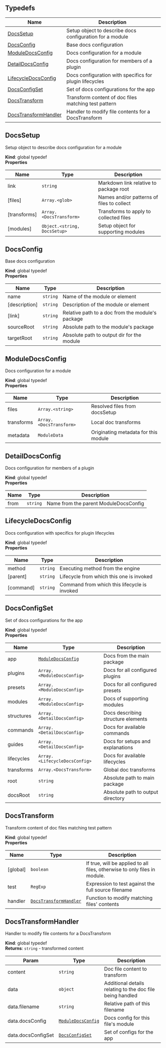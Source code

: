 
## Typedefs

Name | Description
------ | -----------
[DocsSetup] | Setup object to describe docs configuration for a module
[DocsConfig] | Base docs configuration
[ModuleDocsConfig] | Docs configuration for a module
[DetailDocsConfig] | Docs configuration for members of a plugin
[LifecycleDocsConfig] | Docs configuration with specifics for plugin lifecycles
[DocsConfigSet] | Set of docs configurations for the app
[DocsTransform] | Transform content of doc files matching test pattern
[DocsTransformHandler] | Handler to modify file contents for a DocsTransform

## DocsSetup

Setup object to describe docs configuration for a module

**Kind**: global typedef  
**Properties**

| Name | Type | Description |
| --- | --- | --- |
| link | `string` | Markdown link relative to package root |
| \[files\] | `Array.<glob>` | Names and/or patterns of files to collect |
| \[transforms\] | `Array.<DocsTransform>` | Transforms to apply to collected files |
| \[modules\] | `Object.<string, DocsSetup>` | Setup object for supporting modules |

## DocsConfig

Base docs configuration

**Kind**: global typedef  
**Properties**

| Name | Type | Description |
| --- | --- | --- |
| name | `string` | Name of the module or element |
| \[description\] | `string` | Description of the module or element |
| \[link\] | `string` | Relative path to a doc from the module's package |
| sourceRoot | `string` | Absolute path to the module's package |
| targetRoot | `string` | Absolute path to output dir for the module |

## ModuleDocsConfig

Docs configuration for a module

**Kind**: global typedef  
**Properties**

| Name | Type | Description |
| --- | --- | --- |
| files | `Array.<string>` | Resolved files from docsSetup |
| transforms | `Array.<DocsTransform>` | Local doc transforms |
| metadata | `ModuleData` | Originating metadata for this module |

## DetailDocsConfig

Docs configuration for members of a plugin

**Kind**: global typedef  
**Properties**

| Name | Type | Description |
| --- | --- | --- |
| from | `string` | Name from the parent ModuleDocsConfig |

## LifecycleDocsConfig

Docs configuration with specifics for plugin lifecycles

**Kind**: global typedef  
**Properties**

| Name | Type | Description |
| --- | --- | --- |
| method | `string` | Executing method from the engine |
| \[parent\] | `string` | Lifecycle from which this one is invoked |
| \[command\] | `string` | Command from which this lifecycle is invoked |

## DocsConfigSet

Set of docs configurations for the app

**Kind**: global typedef  
**Properties**

| Name | Type | Description |
| --- | --- | --- |
| app | [`ModuleDocsConfig`] | Docs from the main package |
| plugins | `Array.<ModuleDocsConfig>` | Docs for all configured plugins |
| presets | `Array.<ModuleDocsConfig>` | Docs for all configured presets |
| modules | `Array.<ModuleDocsConfig>` | Docs of supporting modules |
| structures | `Array.<DetailDocsConfig>` | Docs describing structure elements |
| commands | `Array.<DetailDocsConfig>` | Docs for available commands |
| guides | `Array.<DetailDocsConfig>` | Docs for setups and explanations |
| lifecycles | `Array.<LifecycleDocsConfig>` | Docs for available lifecycles |
| transforms | `Array.<DocsTransform>` | Global doc transforms |
| root | `string` | Absolute path to main package |
| docsRoot | `string` | Absolute path to output directory |

## DocsTransform

Transform content of doc files matching test pattern

**Kind**: global typedef  
**Properties**

| Name | Type | Description |
| --- | --- | --- |
| \[global\] | `boolean` | If true, will be applied to all files, otherwise to only files in module. |
| test | `RegExp` | Expression to test against the full source filename |
| handler | [`DocsTransformHandler`] | Function to modify matching files' contents |

## DocsTransformHandler

Handler to modify file contents for a DocsTransform

**Kind**: global typedef  
**Returns**: `string` - transformed content  

| Param | Type | Description |
| --- | --- | --- |
| content | `string` | Doc file content to transform |
| data | `object` | Additional details relating to the doc file being handled |
| data.filename | `string` | Relative path of this filename |
| data.docsConfig | [`ModuleDocsConfig`] | Docs config for this file's module |
| data.docsConfigSet | [`DocsConfigSet`] | Set of configs for the app |

<!-- LINKS -->

[DocsSetup]:#docssetup
[DocsConfig]:#docsconfig
[ModuleDocsConfig]:#moduledocsconfig
[DetailDocsConfig]:#detaildocsconfig
[LifecycleDocsConfig]:#lifecycledocsconfig
[DocsConfigSet]:#docsconfigset
[DocsTransform]:#docstransform
[DocsTransformHandler]:#docstransformhandler
[`ModuleDocsConfig`]:#moduledocsconfig
[`DocsTransformHandler`]:#docstransformhandler
[`DocsConfigSet`]:#docsconfigset
